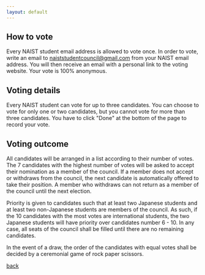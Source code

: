 ```yaml
---
layout: default
---
```


## How to vote

Every NAIST student email address is allowed to vote once. In order to vote, write an email to naiststudentcouncil@gmail.com from your NAIST email address. You will then receive an email with a personal link to the voting website. Your vote is 100% anonymous.

## Voting details

Every NAIST student can vote for up to three candidates. You can choose to vote for only one or two candidates, but you cannot vote for more than three candidates. You have to click "Done" at the bottom of the page to record your vote.

## Voting outcome

All candidates will be arranged in a list according to their number of votes. The 7 candidates with the highest number of votes will be asked to accept their nomination as a member of the council. If a member does not accept or withdraws from the council, the next candidate is automatically offered to take their position. A member who withdraws can not return as a member of the council until the next election.

Priority is given to candidates such that at least two Japanese students and at least two non-Japanese students are members of the council. As such, if the 10 candidates with the most votes are international students, the two Japanese students will have priority over candidates number 6 - 10. In any case, all seats of the council shall be filled until there are no remaining candidates.

In the event of a draw, the order of the candidates with equal votes shall be decided by a ceremonial game of rock paper scissors.

[back](./)
